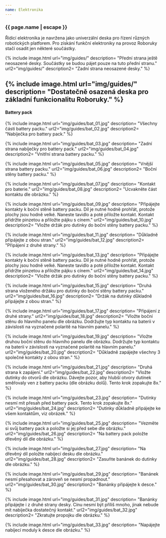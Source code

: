 ```yaml
---
name: Elektronika
---
```

### {{ page.name | escape }}
Řídicí elektronika je navržena jako univerzální deska pro řízení různých robotických platforem. Pro získání funkční elektroniky na provoz Roboruky stačí osadit jen některé součástky.

{% include image.html 
    url="img/guides/" 
    description=
        "Přední strana ještě neosazené desky. Součástky se budou pájet pouze na tuto přední stranu." 
    url2="img/guides/" 
    description2=
        "Zadní strana neosazené desky." 
%}

{% include image.html 
    url="img/guides/" 
    description=
        "Dostatečně osazená deska pro základní funkcionalitu Roboruky."
 %}
 ----

#### Battery pack
{% include image.html
    url="img/guides/bat_01.jpg"
    description=
        "Všechny části battery packu."
    url2="img/guides/bat_02.jpg"
    description2=
        "Nabíječka pro battery pack."
%}

{% include image.html
    url="img/guides/bat_03.jpg"
    description=
        "Zadní strana nabíječky pro battery pack."
    url2="img/guides/bat_04.jpg"
    description2=
        "Vnitřní strana battery packu."
%}

{% include image.html
    url="img/guides/bat_05.jpg"
    description=
        "Vnější strana battery packu."
    url2="img/guides/bat_06.jpg"
    description2=
        "Boční stěny battery packu."
%}

{% include image.html
    url="img/guides/bat_07.jpg"
    description=
        "Kontakt pro baterie."
    url2="img/guides/bat_08.jpg"
    description2=
        "Ucvakněte část kontaktu dle obrázku."
%}

{% include image.html
    url="img/guides/bat_09.jpg"
    description=
        "Připájejte kontakty k boční stěně battery packu. Díl je nutné hodně prohřát, protože plochy jsou hodně velké. Naneste tavidlo a poté přiložte kontakt. Kontakt přidržte pinzetou a přiložte pájku s cínem."
    url2="img/guides/bat_10.jpg"
    description2=
        "Vložte držák pro dutinky do boční stěny battery packu."
%}

{% include image.html
    url="img/guides/bat_11.jpg"
    description=
        "Důkladně připájejte z obou stran."
    url2="img/guides/bat_12.jpg"
    description2=
        "Připájení z druhé strany."
%}

{% include image.html
    url="img/guides/bat_13.jpg"
    description=
        "Připájejte kontakty k boční stěně battery packu. Díl je nutné hodně prohřát, protože plochy jsou hodně velké. Naneste tavidlo a poté přiložte kontakt. Kontakt přidržte pinzetou a přiložte pájku s cínem."
    url2="img/guides/bat_14.jpg"
    description2=
        "Vložte držák pro dutinky do boční stěny battery packu."
%}

{% include image.html
    url="img/guides/bat_15.jpg"
    description=
        "Druhá strana vloženého držáku pro dutinky do boční stěny battery packu."
    url2="img/guides/bat_16.jpg"
    description2=
        "Držák na dutinky důkladně připájejte z obou stran."
%}

{% include image.html
    url="img/guides/bat_17.jpg"
    description=
        "Připájení z druhé strany."
    url2="img/guides/bat_18.jpg"
    description2=
        "Vložte boční stěnu do hlavního panelu dle obrázku. Dodržujte typ kontaktu na baterii v závislosti na vyznačené polaritě na hlavním panelu."
%}

{% include image.html
    url="img/guides/bat_19.jpg"
    description=
        "Vložte druhou boční stěnu do hlavního panelu dle obrázku. Dodržujte typ kontaktu na baterii v závislosti na vyznačené polaritě na hlavním panelu."
    url2="img/guides/bat_20.jpg"
    description2=
        "Důkladně zapájejte všechny 3 společné kontakty z obou stran."
%}

{% include image.html
    url="img/guides/bat_21.jpg"
    description=
        "Druhá strana k zapájení."
    url2="img/guides/bat_22.jpg"
    description2=
        "Vložte dutinky do otvorů dle obrázku. Dávejte pozor, aby hlubší otvory dutinek směřovaly ven z battery packu (dle obrázku dolů). Tento krok zopakujte 8x."
%}

{% include image.html
    url="img/guides/bat_23.jpg"
    description=
        "Dutinky nesmí mít přesah před battery pack. Tento krok zopakujte 8x."
    url2="img/guides/bat_24.jpg"
    description2=
        "Dutinky důkladně připájejte ke všem kontaktům, viz obrázek."
%}

{% include image.html
    url="img/guides/bat_25.jpg"
    description=
        "Vezměte si svůj battery pack a položte si jej před sebe dle obrázku."
    url2="img/guides/bat_26.jpg"
    description2=
        "Na battery pack položte dřevěný díl dle obrázku."
%}

{% include image.html
    url="img/guides/bat_27.jpg"
    description=
        "Na dřevěný díl položte nabíjecí desku dle obrázku."
    url2="img/guides/bat_28.jpg"
    description2=
        "Zasuňte banánek do dutinky dle obrázku."
%}

{% include image.html
    url="img/guides/bat_29.jpg"
    description=
        "Banánek nesmí přesahovat a zároveň se nesmí propadnout."
    url2="img/guides/bat_30.jpg"
    description2=
        "Banánky připájejte k desce."
%}

{% include image.html
    url="img/guides/bat_31.jpg"
    description=
        "Banánky připájejte i z druhé strany desky. Cínu nesmí být příliš mnoho, jinak nebude mít nabíječka dostatečný kontakt."
    url2="img/guides/bat_32.jpg"
    description2=
        "Zkratujte propojku dle obrázku."
%}

{% include image.html
    url="img/guides/bat_33.jpg"
    description=
        "Napájejte nabíjecí moduly k desce dle obrázku."
%}